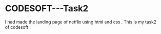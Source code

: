 # CODESOFT---Task2
I had made the landing page of netflix using html and css . This is my task2 of codesoft .
